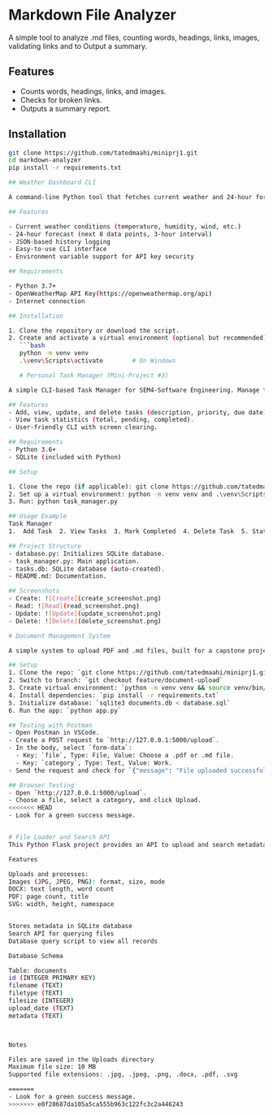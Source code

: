 # Markdown File Analyzer

A simple tool to analyze .md files, counting words, headings, links, images, validating links and to Output a summary.

## Features
- Counts words, headings, links, and images.
- Checks for broken links.
- Outputs a summary report.

## Installation
```bash
git clone https://github.com/tatedmaahi/miniprj1.git
cd markdown-analyzer
pip install -r requirements.txt 

## Weather Dashboard CLI

A command-line Python tool that fetches current weather and 24-hour forecasts for any city using the OpenWeatherMap API. It also maintains a local history of past queries.

## Features

- Current weather conditions (temperature, humidity, wind, etc.)
- 24-hour forecast (next 8 data points, 3-hour interval)
- JSON-based history logging
- Easy-to-use CLI interface
- Environment variable support for API key security

## Requirements

- Python 3.7+
- OpenWeatherMap API Key(https://openweathermap.org/api)
- Internet connection

## Installation

1. Clone the repository or download the script.
2. Create and activate a virtual environment (optional but recommended):
   ```bash
   python -m venv venv
   .\venv\Scripts\activate        # On Windows

   # Personal Task Manager (Mini-Project #3)

A simple CLI-based Task Manager for SEM4-Software Engineering. Manage tasks using a SQLite database with CRUD operations and statistics.

## Features
- Add, view, update, and delete tasks (description, priority, due date).
- View task statistics (total, pending, completed).
- User-friendly CLI with screen clearing.

## Requirements
- Python 3.6+
- SQLite (included with Python)

## Setup

1. Clone the repo (if applicable): git clone https://github.com/tatedmaahi/miniprj1.git
2. Set up a virtual environment: python -m venv venv and .\venv\Scripts\activate (Windows)
3. Run: python task_manager.py

## Usage Example
Task Manager
1.  Add Task  2. View Tasks  3. Mark Completed  4. Delete Task  5. Stats  6. Exit Choose (1-6): 1 Description: Finish Project Priority (Low/Medium/High): High Due Date (YYYY-MM-DD): 2025-05-10 Task added!

## Project Structure
- database.py: Initializes SQLite database.
- task_manager.py: Main application.
- tasks.db: SQLite database (auto-created).
- README.md: Documentation.

## Screenshots
- Create: ![Create](create_screenshot.png)
- Read: ![Read](read_screenshot.png)
- Update: ![Update](update_screenshot.png)
- Delete: ![Delete](delete_screenshot.png)

# Document Management System

A simple system to upload PDF and .md files, built for a capstone project.

## Setup
1. Clone the repo: `git clone https://github.com/tatedmaahi/miniprj1.git && cd document-management-system`
2. Switch to branch: `git checkout feature/document-upload`
3. Create virtual environment: `python -m venv venv && source venv/bin/activate`
4. Install dependencies: `pip install -r requirements.txt`
5. Initialize database: `sqlite3 documents.db < database.sql`
6. Run the app: `python app.py`

## Testing with Postman
- Open Postman in VSCode.
- Create a POST request to `http://127.0.0.1:5000/upload`.
- In the body, select `form-data`:
  - Key: `file`, Type: File, Value: Choose a .pdf or .md file.
  - Key: `category`, Type: Text, Value: Work.
- Send the request and check for `{"message": "File uploaded successfully"}`.

## Browser Testing
- Open `http://127.0.0.1:5000/upload`.
- Choose a file, select a category, and click Upload.
<<<<<<< HEAD
- Look for a green success message.


# File Loader and Search API
This Python Flask project provides an API to upload and search metadata for image (JPG, JPEG, PNG), DOCX, PDF, and SVG files using SQLite.

Features

Uploads and processes:
Images (JPG, JPEG, PNG): format, size, mode
DOCX: text length, word count
PDF: page count, title
SVG: width, height, namespace


Stores metadata in SQLite database
Search API for querying files
Database query script to view all records

Database Schema

Table: documents
id (INTEGER PRIMARY KEY)
filename (TEXT)
filetype (TEXT)
filesize (INTEGER)
upload_date (TEXT)
metadata (TEXT)



Notes

Files are saved in the Uploads directory
Maximum file size: 10 MB
Supported file extensions: .jpg, .jpeg, .png, .docx, .pdf, .svg

=======
- Look for a green success message.
>>>>>>> e0f28687da105a5ca555b963c122fc3c2a446243
